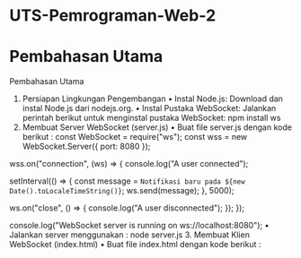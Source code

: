 # UTS-Pemrograman-Web-2
# Pembahasan Utama
Pembahasan Utama
1. Persiapan Lingkungan Pengembangan
• Instal Node.js: Download dan instal Node.js dari nodejs.org.
• Instal Pustaka WebSocket: Jalankan perintah berikut untuk menginstal pustaka WebSocket:
npm install ws
2. Membuat Server WebSocket (server.js)
• Buat file server.js dengan kode berikut :
const WebSocket = require("ws");
const wss = new WebSocket.Server({ port: 8080 });

wss.on("connection", (ws) => {
  console.log("A user connected");

  setInterval(() => {
    const message = `Notifikasi baru pada ${new Date().toLocaleTimeString()}`;
    ws.send(message);
  }, 5000);

  ws.on("close", () => {
    console.log("A user disconnected");
  });
});

console.log("WebSocket server is running on ws://localhost:8080");
• Jalankan server menggunakan :
node server.js
3. Membuat Klien WebSocket (index.html)
• Buat file index.html dengan kode berikut :
